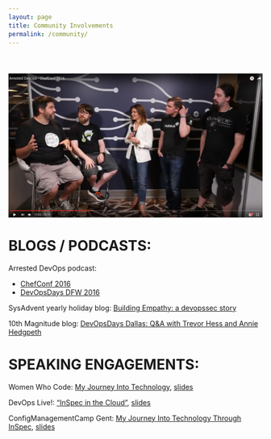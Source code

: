 ```yaml
---
layout: page
title: Community Involvements
permalink: /community/
---
```

[<img src='/assets/article_images/community/chefconfado.png' style='display: block; margin-left: auto; margin-right: auto; padding-top: 40px' />](https://www.youtube.com/watch?v=U7i4JE4Zk7w&t=578s)


# BLOGS / PODCASTS:
Arrested DevOps podcast: 

 - [ChefConf 2016](https://www.youtube.com/watch?v=U7i4JE4Zk7w&t=578s)
 - [DevOpsDays DFW 2016](https://www.arresteddevops.com/devopsdays-dfw-2016/)

SysAdvent yearly holiday blog: [Building Empathy: a devopssec story](buff.ly/2gRAtHs)

10th Magnitude blog: [DevOpsDays Dallas: Q&A with Trevor Hess and Annie Hedgpeth](http://www.10thmagnitude.com/tech-blog/devopsdays-dallas/)

# SPEAKING ENGAGEMENTS:
Women Who Code: [My Journey Into Technology](https://twitter.com/WWCodeDFW/status/807033959188086785), [slides](http://prezi.com/2dkunsfxz99y/?utm_campaign=share&rc=ex0share&utm_medium=copy)

DevOps Live!: [“InSpec in the Cloud”](https://www.youtube.com/watch?v=Y9kqolVaMOA), [slides](http://prezi.com/teptbcs7stva/?utm_campaign=share&rc=ex0share&utm_medium=copy)

ConfigManagementCamp Gent: [My Journey Into Technology Through InSpec](https://youtu.be/Vg9ViDHKWJc?t=23m47s), [slides](http://prezi.com/3k-pdefzgx9t/?utm_campaign=share&rc=ex0share&utm_medium=copy)